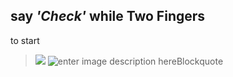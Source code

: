 ﻿## say *'Check'* while Two Fingers

to start


> [![](https://mermaid.ink/img/pako:eNplj7EOgzAMRH8FeUGq4AcydOraqWNTIZMYiEoSlDhCFeLfG6BVh3qy353kuwWU1wQCIiPTxWAf0EpX5OHZN51xPYVY1PW5mKlt1Fcs1UDqWf4Ln2MT7qfHwaLDqYmD591-YKjAUrBodH6-bD4JPJAlCSKvmjpMI0uQbs1WTOxvL6dAcEhUQZr0Ly6IDseYKWnDPlyPQnuv9Q1p0kiT?type=png)](https://mermaid.live/edit#pako:eNplj7EOgzAMRH8FeUGq4AcydOraqWNTIZMYiEoSlDhCFeLfG6BVh3qy353kuwWU1wQCIiPTxWAf0EpX5OHZN51xPYVY1PW5mKlt1Fcs1UDqWf4Ln2MT7qfHwaLDqYmD591-YKjAUrBodH6-bD4JPJAlCSKvmjpMI0uQbs1WTOxvL6dAcEhUQZr0Ly6IDseYKWnDPlyPQnuv9Q1p0kiT)
> ![enter image description here](https://practiz2023public.blob.core.windows.net/lcam/handCaptureZone.svg)Blockquote




